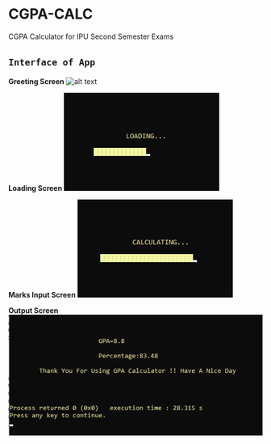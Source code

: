 # CGPA-CALC
CGPA Calculator for IPU Second Semester Exams

## `Interface of App`

**Greeting Screen**
![alt text](https://github.com/sarwar1227/CGPA-CALC/outputs/1.png?raw=true)

**Loading Screen**
![alt text](https://github.com/sarwar1227/CGPA-CALC/blob/main/outputs/2.png?raw=true)

**Marks Input Screen**
![alt text](https://github.com/sarwar1227/CGPA-CALC/blob/main/outputs/3.png?raw=true)

**Output Screen**
![alt text](https://github.com/sarwar1227/CGPA-CALC/blob/main/outputs/4.png?raw=true)
